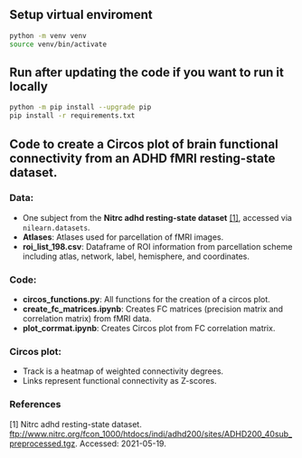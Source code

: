 ## Setup virtual enviroment
```bash
python -m venv venv
source venv/bin/activate
```

## Run after updating the code if you want to run it locally
```bash
python -m pip install --upgrade pip
pip install -r requirements.txt
```

## Code to create a Circos plot of brain functional connectivity from an ADHD fMRI resting-state dataset.

### Data: 
- One subject from the **Nitrc adhd resting-state dataset** [[1]](#1), accessed via `nilearn.datasets`.
- **Atlases**: Atlases used for parcellation of fMRI images.
- **roi_list_198.csv**: Dataframe of ROI information from parcellation scheme including atlas, network, label, hemisphere, and coordinates. 

### Code:
- **circos_functions.py**: All functions for the creation of a circos plot.
- **create_fc_matrices.ipynb**: Creates FC matrices (precision matrix and correlation matrix) from fMRI data.
- **plot_corrmat.ipynb**: Creates Circos plot from FC correlation matrix.

### Circos plot:
- Track is a heatmap of weighted connectivity degrees.
- Links represent functional connectivity as Z-scores.


### References
<a id="1">[1]</a>
Nitrc adhd resting-state dataset. ftp://www.nitrc.org/fcon_1000/htdocs/indi/adhd200/sites/ADHD200_40sub_preprocessed.tgz. Accessed: 2021-05-19.

